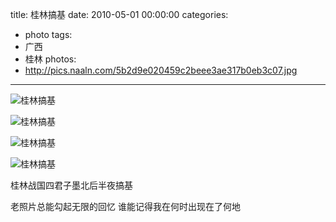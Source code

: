 title: 桂林搞基
date: 2010-05-01 00:00:00
categories:
- photo
tags:
- 广西
- 桂林
photos:
- http://pics.naaln.com/5b2d9e020459c2beee3ae317b0eb3c07.jpg
---

![桂林搞基](http://pics.naaln.com/a8f6451e60cf1461211c83906c57064e.jpg)

![桂林搞基](http://pics.naaln.com/b9eca55e9ddb1f66450079e760146c3f.jpg)

![桂林搞基](http://pics.naaln.com/ca42c109e2a7b04fbab1bbc3b49ccd9d.jpg)

![桂林搞基](http://pics.naaln.com/f88b22cf870361677cc67794d829201d.jpg)

桂林战国四君子墨北后半夜搞基

老照片总能勾起无限的回忆 谁能记得我在何时出现在了何地